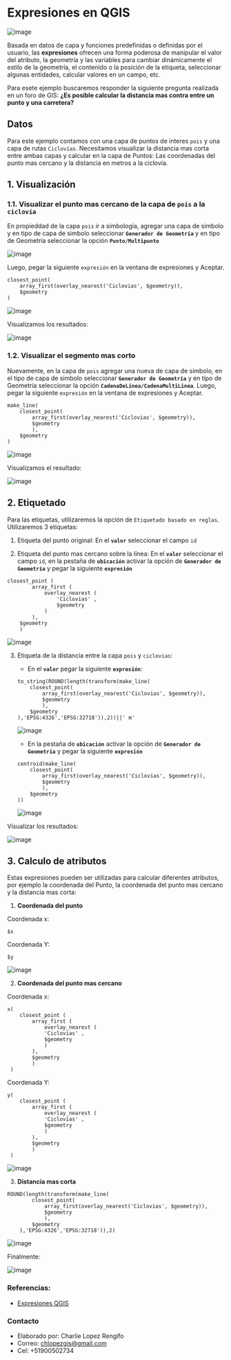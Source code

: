 # Expresiones en QGIS

![image](https://user-images.githubusercontent.com/88239150/207866370-0f133589-22bf-4879-b287-d6ce4364e801.png)

Basada en datos de capa y funciones predefinidas o definidas por el usuario, las **expresiones** ofrecen una forma poderosa de manipular el valor del atributo, la geometría y las variables para cambiar dinámicamente el estilo de la geometría, el contenido o la posición de la etiqueta, seleccionar algunas entidades, calcular valores en un campo, etc.

Para esete ejemplo buscaremos responder la siguiente pregunta realizada en un foro de GIS: **¿Es posible calcular la distancia mas contra entre un punto y una carretera?**

## Datos

Para este ejemplo contamos con una capa de puntos de interes `pois` y una capa de rutas `Ciclovías`. Necesitamos visualizar la distancia mas corta entre ambas capas y calcular en la capa de Puntos: Las coordenadas del punto mas cercano y la distancia en metros a la ciclovía.

## 1. Visualización

### 1.1. Visualizar el punto mas cercano de la capa de `pois` a la `ciclovía`

En propieddad de la capa `pois` ir a simbología, agregar una capa de simbolo y en tipo de capa de simbolo seleccionar **`Generador de Geometría`** y en tipo de Geometría seleccionar la opción **`Punto/Multipunto`**

![image](https://user-images.githubusercontent.com/88239150/207869085-98665583-24dc-4420-8f0c-8a255b8e8a77.png)

Luego, pegar la siguiente `expresión` en la ventana de expresiones y Aceptar.

```
closest_point(
	array_first(overlay_nearest('Ciclovias', $geometry)), 
	$geometry
)
```

![image](https://user-images.githubusercontent.com/88239150/207869663-9672d7d9-c5c8-41f9-a01c-4e9e4b6f2ce7.png)

Visualizamos los resultados:

![image](https://user-images.githubusercontent.com/88239150/207870306-0eb04648-a939-43b8-a27b-f62a9fd278a5.png)


### 1.2. Visualizar el segmento mas corto

Nuevamente, en la capa de `pois` agregar una nueva de capa de simbolo, en el tipo de capa de simbolo seleccionar **`Generador de Geometría`** y en tipo de Geometría seleccionar la opción **`CadenaDeLinea/CadenaMultiLinea`**. Luego, pegar la siguiente `expresión` en la ventana de expresiones y Aceptar.

```
make_line(
	closest_point(
		array_first(overlay_nearest('Ciclovias', $geometry)), 
		$geometry
		),
	$geometry
)
```

![image](https://user-images.githubusercontent.com/88239150/207870999-6bbd662d-a35a-4cc2-ba39-d382ef24d49e.png)

Visualizamos el resultado:

![image](https://user-images.githubusercontent.com/88239150/207871246-07de4d7f-00a3-4a3a-b3c3-a753e877ca3d.png)


## 2. Etiquetado

Para las etiquetas, utilizaremos la opción de `Etiquetado basado en reglas`. Utilizaremos 3 etiquetas:

1. Etiqueta del punto original: En el **`valor`** seleccionar el campo `id`


2. Etiqueta del punto mas cercano sobre la línea: En el **`valor`** seleccionar el campo `id`, en la pestaña de **`ubicación`** activar la opción de **`Generador de Geometría`** y pegar la siguiente **`expresión`**

```
closest_point (
        array_first (
            overlay_nearest (
                'Ciclovias' , 
                $geometry
            )
        ), 
    $geometry
    )
```

![image](https://user-images.githubusercontent.com/88239150/207872555-7fe43dc6-266f-40b3-88ec-1fbca6c23e90.png)

3. Etiqueta de la distancia entre la capa `pois` y `ciclovias`:

  	* En el **`valor`** pegar la siguiente **`expresión`**:

	```
	to_string(ROUND(length(transform(make_line(
		closest_point(
			array_first(overlay_nearest('Ciclovias', $geometry)), 
			$geometry
			),
		$geometry
	),'EPSG:4326','EPSG:32718')),2))||' m'
	```

	![image](https://user-images.githubusercontent.com/88239150/207873274-de0e734f-21c7-4223-9c68-e2afbec08141.png)

	* En la pestaña de **`ubicación`** activar la opción de **`Generador de Geometría`** y pegar la siguiente **`expresión`**
	
	```
	centroid(make_line(
		closest_point(
			array_first(overlay_nearest('Ciclovias', $geometry)), 
			$geometry
			),
		$geometry
	))
	```
	
	![image](https://user-images.githubusercontent.com/88239150/207873811-4411c42e-d3a9-45ff-9f11-8b202b0c647d.png)

Visualizar los resultados:

![image](https://user-images.githubusercontent.com/88239150/207874145-ba4771d8-1f57-4a12-b22a-17e1dbf2b22b.png)

## 3. Calculo de atributos

Estas expresiones pueden ser utilizadas para calcular diferentes atributos, por ejemplo la coordenada del Punto, la coordenada del punto mas cercano y la distancia mas corta:

1. **Coordenada del punto**

Coordenada x:

```
$x
```

Coordenada Y:

```
$y
```

![image](https://user-images.githubusercontent.com/88239150/207875505-b963b755-cc3a-4ebc-8897-8119ae02ec30.png)


2. **Coordenada del punto mas cercano**

Coordenada x:

```
x(
	closest_point (
		array_first (
		    overlay_nearest (
			'Ciclovias' , 
			$geometry
		    )
		), 
	    $geometry
	    )
 )
```

Coordenada Y:

```
y(
	closest_point (
		array_first (
		    overlay_nearest (
			'Ciclovias' , 
			$geometry
		    )
		), 
	    $geometry
	    )
 )
```

![image](https://user-images.githubusercontent.com/88239150/207875634-7758aabd-aab3-4a69-9014-c6a8b0711e64.png)


3. **Distancia mas corta**

```
ROUND(length(transform(make_line(
		closest_point(
			array_first(overlay_nearest('Ciclovias', $geometry)), 
			$geometry
			),
		$geometry
	),'EPSG:4326','EPSG:32718')),2)
```

![image](https://user-images.githubusercontent.com/88239150/207875842-0b8433a6-aa01-40bf-8aed-1c24776fdd60.png)

Finalmente:

![image](https://user-images.githubusercontent.com/88239150/207876017-dc98de3f-c1f3-4ad6-9b32-97ddf437ab09.png)

### Referencias:

* [Expresiones QGIS](https://docs.qgis.org/3.10/es/docs/user_manual/working_with_vector/expression.html)

### Contacto

* Elaborado por: Charlie Lopez Rengifo
* Correo: chlopezgis@gmail.com
* Cel: +51900502734
